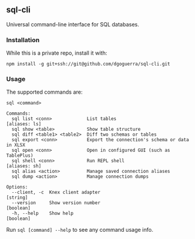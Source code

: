 ## sql-cli

Universal command-line interface for SQL databases.

### Installation

While this is a private repo, install it with:

```
npm install -g git+ssh://git@github.com/dgoguerra/sql-cli.git
```

### Usage

The supported commands are:

```
sql <command>

Commands:
  sql list <conn>             List tables                          [aliases: ls]
  sql show <table>            Show table structure
  sql diff <table1> <table2>  Diff two schemas or tables
  sql export <conn>           Export the connection's schema or data in XLSX
  sql open <conn>             Open in configured GUI (such as TablePlus)
  sql shell <conn>            Run REPL shell                       [aliases: sh]
  sql alias <action>          Manage saved connection aliases
  sql dump <action>           Manage connection dumps

Options:
  --client, -c  Knex client adapter                                     [string]
  --version     Show version number                                    [boolean]
  -h, --help    Show help                                              [boolean]
```

Run `sql [command] --help` to see any command usage info.
